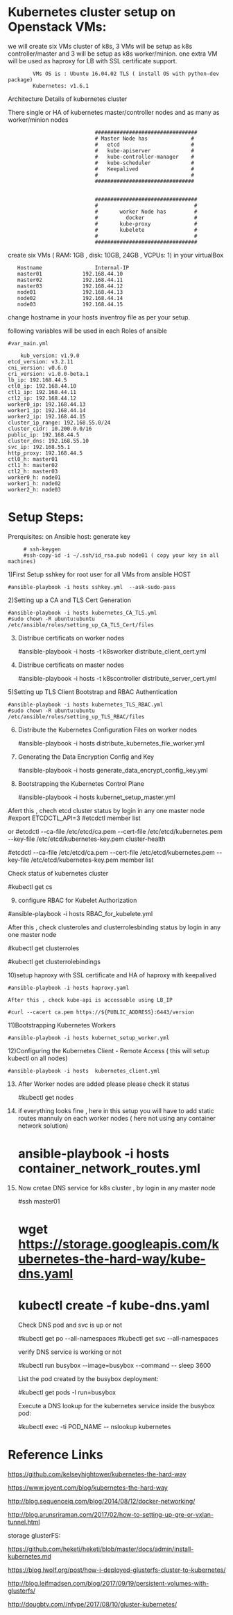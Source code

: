 
# Kubernetes cluster setup on Openstack VMs:

we will create six VMs cluster of k8s, 3 VMs will be setup as k8s controller/master and 3 will be setup as k8s worker/minion.
one extra VM will be used as haproxy for LB with SSL certificate support.

            VMs OS is : Ubuntu 16.04.02 TLS ( install OS with python-dev package)
            Kubernetes: v1.6.1


Architecture Details of kubernetes cluster

 There single or HA of kubernetes master/controller nodes and as many as worker/minion nodes
                                     
 
                                #################################  
                                # Master Node has              #
                                #   etcd                       #
                                #   kube-apiserver             #
                                #   kube-controller-manager    #
                                #   kube-scheduler             #
                                #   Keepalived                 #
                                #                              #
                                ################################


                                #################################  
                                #                               # 
                                #       worker Node has         #
                                #         docker                #
                                #       kube-proxy              #
                                #       kubelete                #
                                #                               #
                                #################################
                                      

create six VMs ( RAM: 1GB , disk: 10GB, 24GB , VCPUs: 1) in your virtualBox
      
       Hostname              	Internal-IP          
       master01           	192.168.44.10          
       master02          	192.168.44.11        
       master03          	192.168.44.12         
       node01              	192.168.44.13          
       node02              	192.168.44.14         
       node03              	192.168.44.15         


change hostname in your hosts inventroy file as per your setup.

following variables will be used in each Roles of ansible

    #var_main.yml

        kub_version: v1.9.0
	etcd_version: v3.2.11
	cni_version: v0.6.0
	cri_version: v1.0.0-beta.1
	lb_ip: 192.168.44.5
	ctl0_ip: 192.168.44.10
	ctl1_ip: 192.168.44.11
	ctl2_ip: 192.168.44.12
	worker0_ip: 192.168.44.13
	worker1_ip: 192.168.44.14
	worker2_ip: 192.168.44.15
	cluster_ip_range: 192.168.55.0/24
	cluster_cidr: 10.200.0.0/16
	public_ip: 192.168.44.5
	cluster_dns: 192.168.55.10
	svc_ip: 192.168.55.1
	http_proxy: 192.168.44.5
	ctl0_h: master01
	ctl1_h: master02
	ctl2_h: master03
	worker0_h: node01
	worker1_h: node02
	worker2_h: node03

# Setup Steps:
Prerquisites:
  on Ansible host:
   generate key 
     
         # ssh-keygen
         #ssh-copy-id -i ~/.ssh/id_rsa.pub node01 ( copy your key in all machines)

 
1)First Setup  sshkey for root user for  all VMs from ansible HOST
   
    #ansible-playbook -i hosts sshkey.yml  --ask-sudo-pass

2)Setting up a CA and TLS Cert Generation
   
    #ansible-playbook -i hosts kubernetes_CA_TLS.yml
    #sudo chown -R ubuntu:ubuntu /etc/ansible/roles/setting_up_CA_TLS_Cert/files

3) Distribue certificats on worker nodes
   
    #ansible-playbook -i hosts -t k8sworker distribute_client_cert.yml

4) Distribue certificats on master nodes
 
   #ansible-playbook -i hosts -t k8scontroller distribute_server_cert.yml
   
5)Setting up TLS Client Bootstrap and RBAC Authentication

    #ansible-playbook -i hosts kubernetes_TLS_RBAC.yml
    #sudo chown -R ubuntu:ubuntu /etc/ansible/roles/setting_up_TLS_RBAC/files

6) Distribute the Kubernetes Configuration Files on worker nodes

    #ansible-playbook -i hosts distribute_kubernetes_file_worker.yml

7) Generating the Data Encryption Config and Key

    #ansible-playbook -i hosts generate_data_encrypt_config_key.yml

8) Bootstrapping the Kubernetes Control Plane

   #ansible-playbook -i hosts kubernet_setup_master.yml


  Afert this , chech etcd cluster status by login in any one master node
   #export ETCDCTL_API=3 
   #etcdctl member list

  or
  #etcdctl --ca-file /etc/etcd/ca.pem --cert-file /etc/etcd/kubernetes.pem --key-file /etc/etcd/kubernetes-key.pem cluster-health

  #etcdctl --ca-file /etc/etcd/ca.pem --cert-file /etc/etcd/kubernetes.pem --key-file /etc/etcd/kubernetes-key.pem member list

  Check status of kubernetes cluster

  #kubectl get cs

9) configure RBAC for Kubelet Authorization

  #ansible-playbook -i hosts RBAC_for_kubelete.yml

  After this , check clusteroles and clusterrolesbinding status by login in any one master node

  #kubectl get clusterroles

  #kubectl get clusterrolebindings



10)setup haproxy with SSL certificate and HA of haproxy with keepalived
   
    #ansible-playbook -i hosts haproxy.yaml

    After this , check kube-api is accessable using LB_IP

    #curl --cacert ca.pem https://${PUBLIC_ADDRESS}:6443/version
  


11)Bootstrapping Kubernetes Workers

    #ansible-playbook -i hosts kubernet_setup_worker.yml


12)Configuring the Kubernetes Client - Remote Access ( this will setup kubectl on all nodes)

    #ansible-playbook -i hosts  kubernetes_client.yml

13) After Worker nodes are added please please check it status

    #kubectl get nodes   

14) if everything looks fine , here in this setup you will have to add static routes mannuly on each worker nodes ( here not using any container network solution)
    
     # ansible-playbook -i hosts container_network_routes.yml

15) Now cretae DNS service for k8s cluster , by login in any master node

     #ssh master01 
     # wget https://storage.googleapis.com/kubernetes-the-hard-way/kube-dns.yaml
     # kubectl create -f kube-dns.yaml

     Check DNS pod and svc is up or not
  
    #kubectl get po --all-namespaces
    #kubectl get svc  --all-namespaces

      verify DNS service is working or not

     #kubectl run busybox --image=busybox --command -- sleep 3600

     List the pod created by the busybox deployment:

     #kubectl get pods -l run=busybox

     Execute a DNS lookup for the kubernetes service inside the busybox pod:

    #kubectl exec -ti POD_NAME -- nslookup kubernetes 
# Reference Links

  https://github.com/kelseyhightower/kubernetes-the-hard-way

  https://www.joyent.com/blog/kubernetes-the-hard-way

  http://blog.sequenceiq.com/blog/2014/08/12/docker-networking/

  http://blog.arunsriraman.com/2017/02/how-to-setting-up-gre-or-vxlan-tunnel.html
  
  storage glusterFS:

  https://github.com/heketi/heketi/blob/master/docs/admin/install-kubernetes.md

  https://blog.lwolf.org/post/how-i-deployed-glusterfs-cluster-to-kubernetes/
  
  http://blog.leifmadsen.com/blog/2017/09/19/persistent-volumes-with-glusterfs/
  
  http://dougbtv.com//nfvpe/2017/08/10/gluster-kubernetes/
    


 
